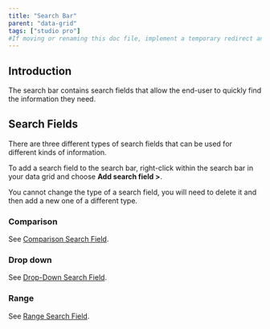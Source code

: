 ```yaml
---
title: "Search Bar"
parent: "data-grid"
tags: ["studio pro"]
#If moving or renaming this doc file, implement a temporary redirect and let the respective team know they should update the URL in the product. See Mapping to Products for more details.
---
```


## Introduction

The search bar contains search fields that allow the end-user to quickly find the information they need.

## Search Fields

There are three different types of search fields that can be used for different kinds of information.

To add a search field to the search bar, right-click within the search bar in your data grid and choose **Add search field >**.

You cannot change the type of a search field, you will need to delete it and then add a new one of a different type.

### Comparison

See [Comparison Search Field](comparison-search-field).

### Drop down

See [Drop-Down Search Field](drop-down-search-field).

### Range

See [Range Search Field](range-search-field).
